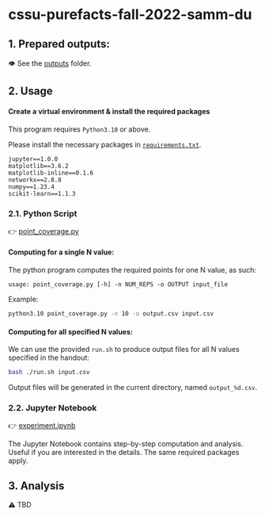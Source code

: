 # cssu-purefacts-fall-2022-samm-du

## 1. Prepared outputs:
:eye: See the [outputs](https://github.com/sammdu/cssu-purefacts-fall-2022-samm-du/tree/main/outputs) folder.

## 2. Usage

#### Create a virtual environment & install the required packages

This program requires `Python3.10` or above.

Please install the necessary packages in [`requirements.txt`](https://github.com/sammdu/cssu-purefacts-fall-2022-samm-du/blob/main/requirements.txt).

```
jupyter==1.0.0
matplotlib==3.6.2
matplotlib-inline==0.1.6
networkx==2.8.8
numpy==1.23.4
scikit-learn==1.1.3
```

### 2.1. Python Script

👉 [point_coverage.py](https://github.com/sammdu/cssu-purefacts-fall-2022-samm-du/blob/main/point_coverage.py)

#### Computing for a single N value:

The python program computes the required points for one N value, as such:

```
usage: point_coverage.py [-h] -n NUM_REPS -o OUTPUT input_file
```

Example:

```bash
python3.10 point_coverage.py -n 10 -o output.csv input.csv
```

#### Computing for all specified N values:

We can use the provided `run.sh` to produce output files for all N values specified in the handout:

```bash
bash ./run.sh input.csv
```

Output files will be generated in the current directory, named `output_%d.csv`.

### 2.2. Jupyter Notebook

👉 [experiment.ipynb](https://github.com/sammdu/cssu-purefacts-fall-2022-samm-du/blob/main/experiment.ipynb)

The Jupyter Notebook contains step-by-step computation and analysis.
Useful if you are interested in the details.
The same required packages apply.

## 3. Analysis

⚠️ TBD
